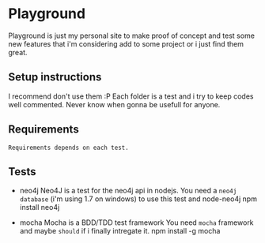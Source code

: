 # Playground

Playground is just my personal site to make proof of concept and test some new features that i'm considering add to some project or i just find them great.


## Setup instructions

I recommend don't use them :P
Each folder is a test and i try to keep codes well commented.
Never know when gonna be usefull for anyone.

## Requirements
	Requirements depends on each test.

## Tests

* neo4j
Neo4J is a test for the neo4j api in nodejs.
You need a `neo4j database` (i'm using 1.7 on windows) to use this test and node-neo4j
	npm install neo4j

* mocha
Mocha is a BDD/TDD test framework
You need `mocha` framework and maybe `should` if i finally intregate it.
    npm install -g mocha